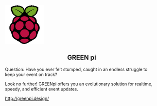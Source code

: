 ![raspberry](https://github.com/stinkies/GREEN.chi/blob/main/raspberry_pi.png) <h2 align="center" width="2000px" color="green"> GREEN pi </h2> 


<p>Question: Have you ever felt stumped, caught in an endless struggle to keep your event on track?</p>
<p>Look no further! GREENpi offers you an evolutionary solution for realtime, speedy, and efficient event updates.</p>


http://greenpi.design/
